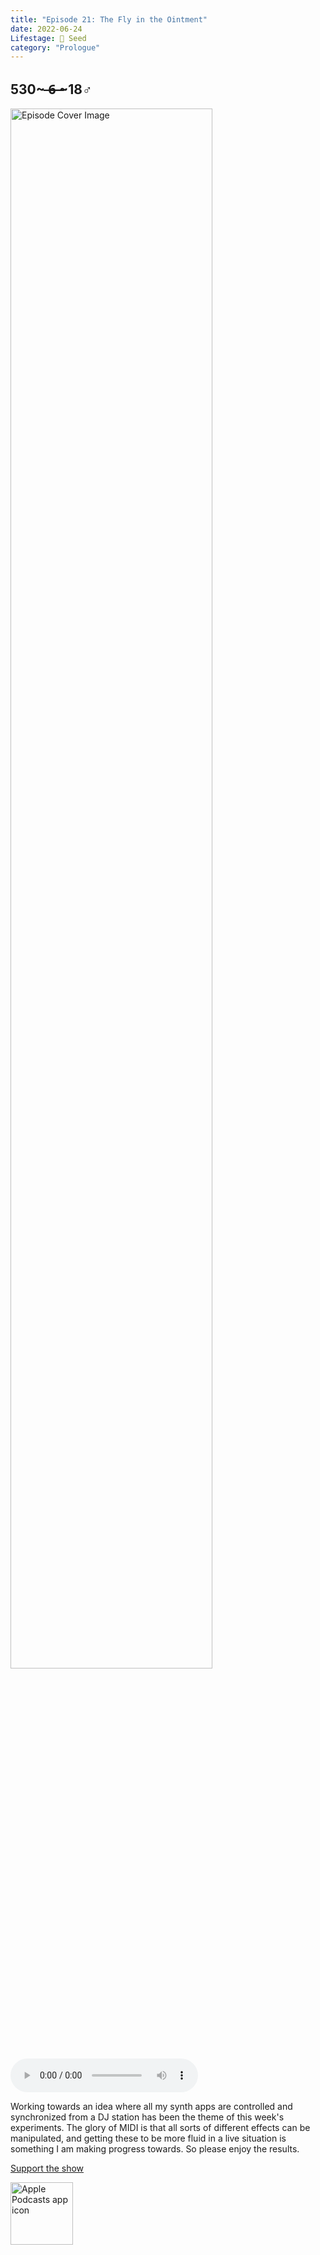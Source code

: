 ```yaml
---
title: "Episode 21: The Fly in the Ointment"
date: 2022-06-24
Lifestage: 🌱 Seed
category: "Prologue"
---
```

## 530~ ̶6̶ ̶~18♂
<img src="https://artwork.captivate.fm/22e07fc6-2960-4348-9bb3-0a64a805ec8e/60854458c4d1acdf4e1c2f79c4137142.jpg" alt="Episode Cover Image" width=80%/>
<audio controls>
  <source src="https://podcasts.captivate.fm/media/b610f443-b564-4626-bd2e-84e51ce8e21b/10850642-episode-21-the-fly-in-the-ointment.mp3" type="audio/mpeg">
  Your browser does not support the audio element.
</audio>

<p>Working towards an idea where all my synth apps are controlled and synchronized from a DJ station has been the theme of this week&apos;s experiments. The glory of MIDI is that all sorts of different effects can be manipulated, and getting these to be more fluid in a live situation is something I am making progress towards. So please enjoy the results.</p><a rel="payment" href="https://www.paypal.com/donate/?hosted_button_id=WX3GRUK5BHJLS">Support the show</a>

<a href="https://podcasts.apple.com/us/podcast/living-room-music/id1608791560?tscg=30200&itsct=podcast_box_appicon&ls=1&mttnsubad=1608791560" style="display: inline-block;"><img src="https://toolbox.marketingtools.apple.com/api/v2/badges/app-icon-podcasts/standard/en-us" alt="Apple Podcasts app icon" style="width: 100px; height: 100px; vertical-align: middle; object-fit: contain;" /></a>
    